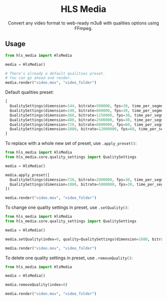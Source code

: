 <h1 align=center>
  HLS Media
</h1>
<p align=center>
  Convert any video format to web-ready m3u8 with qualities options using FFmpeg.
</p>

## Usage
```python
from hls_media import HlsMedia

media = HlsMedia()

# There's already a default qualities preset.
# You can go ahead and render.
media.render("video.mov", "video_folder")
```

Default qualities preset:
```python
[
  QualitySettings(dimension=144, bitrate=500000, fps=30, time_per_segment=5),
  QualitySettings(dimension=240, bitrate=800000, fps=30, time_per_segment=5),
  QualitySettings(dimension=360, bitrate=1250000, fps=30, time_per_segment=5),
  QualitySettings(dimension=480, bitrate=2500000, fps=30, time_per_segment=5),
  QualitySettings(dimension=720, bitrate=6000000, fps=60, time_per_segment=5),
  QualitySettings(dimension=1080, bitrate=12000000, fps=60, time_per_segment=5),
]
```

To replace with a whole new set of preset, use `.apply_preset()`:
```python
from hls_media import HlsMedia
from hls_media.core.quality_settings import QualitySettings

media = HlsMedia()

media.apply_preset([
  QualitySettings(dimension=720, bitrate=2000000, fps=30, time_per_segment=5),
  QualitySettings(dimension=1080, bitrate=5000000, fps=30, time_per_segment=5),
])

media.render("video.mov", "video_folder")
```

To change one quality settings in preset, use `.setQuality()`:
```python
from hls_media import HlsMedia
from hls_media.core.quality_settings import QualitySettings

media = HlsMedia()

media.setQuality(index=0, quality=QualitySettings(dimension=1080, bitrate=12000000, fps=60, time_per_segment=5))

media.render("video.mov", "video_folder")
```

To delete one quality settings in preset, use `.removeQuality()`:
```python
from hls_media import HlsMedia

media = HlsMedia()

media.removeQuality(index=0)

media.render("video.mov", "video_folder")
```
